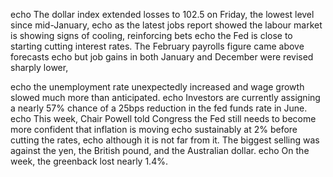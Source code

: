 echo The dollar index extended losses to 102.5 on Friday, the lowest level since mid-January,
echo as the latest jobs report showed the labour market is showing signs of cooling, reinforcing bets
echo the Fed is close to starting cutting interest rates. The February payrolls figure came above forecasts
echo but job gains in both January and December were revised sharply lower,

echo the unemployment rate unexpectedly increased and wage growth slowed much more than anticipated.
echo Investors are currently assigning a nearly 57% chance of a 25bps reduction in the fed funds rate in June.
echo This week, Chair Powell told Congress the Fed still needs to become more confident that inflation is moving
echo sustainably at 2% before cutting the rates,
echo although it is not far from it. The biggest selling was against the yen, the British pound, and the Australian dollar.
echo On the week, the greenback lost nearly 1.4%.
